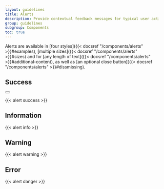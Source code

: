 ```yaml
---
layout: guidelines
title: Alerts
description: Provide contextual feedback messages for typical user actions with the handful of available and flexible alert messages.
group: guidelines
subgroup: Components
toc: true
---
```


Alerts are available in [four styles]({{< docsref "/components/alerts" >}}#examples), [multiple sizes]({{< docsref "/components/alerts" >}}#sizes) and for [any length of text]({{< docsref "/components/alerts" >}}#additional-content), as well as [an optional close button]({{< docsref "/components/alerts" >}}#dissmissing).

## Success

<i><button></button></i>

{{< alert success >}}

## Information

{{< alert info >}}

## Warning

{{< alert warning >}}

## Error

{{< alert danger >}}
